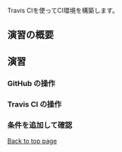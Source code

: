Travis CIを使ってCI環境を構築します。

## 演習の概要

## 演習

### GitHub の操作


### Travis CI の操作


### 条件を追加して確認

[Back to top page](https://www.katacoda.com/irixjp)
